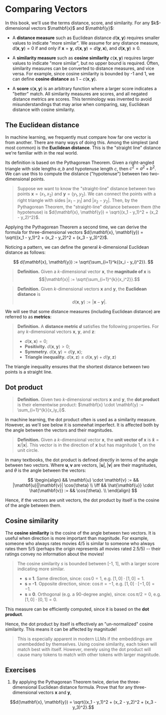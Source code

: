 # Comparing Vectors

<div class="warning">
In this book, we'll use the terms distance, score, and similarity. For any $k$-dimensional vectors $\mathbf{x}$ and $\mathbf{y}$:

- A **distance measure** such as Euclidean distance $d(\mathbf{x},\mathbf{y})$ requires smaller values to indicate "more similar". We assume for any distance measure, $d(\mathbf{x},\mathbf{y}) = 0$ if and only if $\mathbf{x} = \mathbf{y}$, $d(\mathbf{x},\mathbf{y}) = d(\mathbf{y},\mathbf{x})$, and $d(\mathbf{x},\mathbf{y}) \geq 0$.

- A **similarity measure** such as **cosine similarity** $c(\mathbf{x},\mathbf{y})$ requires larger values to indicate "more similar", but no upper bound is required. Often, similarity measures can be converted to distance measures, and vice versa. For example, since cosine similarity is bounded by -1 and 1, we can define **cosine distance** as $1 - c(\mathbf{x}, \mathbf{y})$.

- A **score** $s(\mathbf{x},\mathbf{y})$ is an arbitrary function where a larger score indicates a "better" match. All similarity measures are scores, and all negated distance metrics are scores. This terminology was invented to avoid misunderstandings that may arise when comparing, say, Euclidean distance with cosine similarity.
</div>

## The Euclidean distance

In machine learning, we frequently must compare how far one vector is from another. There are many ways of doing this. Among the simplest (and most common) is the **Euclidean distance**. This is the "straight line" distance we're familiar with in the real world.

Its definition is based on the Pythagorean Theorem. Given a right-angled triangle with side lengths $a,b$ and hypotenuse length $c$, then $c^2 = a^2 + b^2$. We can use this to compute the distance ("hypotenuse") between two two-dimensional points. 

> Suppose we want to know the "straight-line" distance between two points $\mathbf{x} = (x_1, x_2)$ and $\mathbf{y} = (y_1, y_2)$. We can connect the points with a right triangle with sides $|x_1 - y_1|$ and $|x_2 - y_2|$. Then, by the Pythagorean Theorem, the "straight-line" distance between them (the hypotenuse) is $d(\mathbf{x}, \mathbf{y}) = \sqrt{(x_1 - y_1)^2 + (x_2 - y_2)^2}$.

Applying the Pythagorean Theorem a second time, we can derive the formula for three-dimensional vectors $d(\mathbf{x}, \mathbf{y}) = \sqrt{(x_1 - y_1)^2 + (x_2 - y_2)^2 + (x_3 - y_3)^2}$.

Noticing a pattern, we can define the general $k$-dimensional Euclidean distance as follows:

$$
d(\mathbf{x}, \mathbf{y}) := \sqrt{\sum_{i=1}^k{(x_i - y_i)^2}}.
$$

> **Definition.** Given a $k$-dimensional vector $\mathbf{x}$, the **magnitude of $\mathbf{x}$** is $$|\mathbf{x}| := \sqrt{\sum_{i=1}^{k}{x_i^2}}.$$

> **Definition.** Given $k$-dimensional vectors $\mathbf{x}$ and $\mathbf{y}$, the **Euclidean distance** is $$d(\mathbf{x}, \mathbf{y}) := |\mathbf{x} - \mathbf{y}|.$$

We will see that some distance measures (including Euclidean distance) are referred to as **metrics**:

> **Definition.** A **distance metric $d$** satisfies the following properties. For any $k$-dimensional vectors $\mathbf{x}$, $\mathbf{y}$, and $\mathbf{z}$:
> - $d(\mathbf{x},\mathbf{x}) = 0$;
> - **Positivity.** $d(\mathbf{x},\mathbf{y}) > 0$;
> - **Symmetry.** $d(\mathbf{x},\mathbf{y}) = d(\mathbf{y},\mathbf{x})$;
> - **Triangle inequality.** $d(\mathbf{x},\mathbf{z}) \leq d(\mathbf{x},\mathbf{y}) + d(\mathbf{y},\mathbf{z})$

The triangle inequality ensures that the shortest distance between two points is a straight line.

## Dot product

> **Definition.** Given two $k$-dimensional vectors $\mathbf{x}$ and $\mathbf{y}$, the **dot product** is their elementwise product: $\mathbf{x} \cdot \mathbf{y} := \sum_{i=1}^{k}{x_iy_i}$.

In machine learning, the dot product often is used as a similarity measure. However, as we'll see below it is somewhat imperfect. It is affected both by the angle between the vectors and their magnitudes.

> **Definition.** Given a $k$-dimensional vector $\mathbf{x}$, the **unit vector of $\mathbf{x}$** is $\mathbf{\hat{x}} = \mathbf{x}/|\mathbf{x}|$. This vector is in the direction of $\mathbf{x}$ but has magnitude $1$, on the unit circle.

In many textbooks, the dot product is defined directly in terms of the angle between two vectors. Where $\mathbf{u},\mathbf{v}$ are vectors, $|\mathbf{u}|,|\mathbf{v}|$ are their magnitudes, and $\theta$ is the angle between the vectors:

$$
\begin{align}
&& \mathbf{u} \cdot \mathbf{v} := && |\mathbf{u}||\mathbf{v}| \cos{\theta} \\
\iff && \hat{\mathbf{u}} \cdot \hat{\mathbf{v}} := && \cos{\theta}. \\
\end{align}
$$

Hence, if the vectors are unit vectors, the dot product by itself is the cosine of the angle between them.


## Cosine similarity

The **cosine similarity** is the cosine of the angle between two vectors. It is useful when direction is more important than magnitude. For example, someone who always rates movies $4/5$ is similar to someone who always rates them $5/5$ (perhaps the origin represents all movies rated $2.5/5$) -- their ratings convey no information about the movies!

> The cosine similarity $s$ is bounded between [-1, 1], with a larger score indicating more similar.
> - **s = 1**. Same direction, since: $\cos{0} = 1$, e.g. $[1,0] \cdot [1,0] = 1$.
> - **s = -1**. Opposite direction, since: $\cos \pi = -1$, e.g. $[1,0] \cdot [-1,0] = -1$.
> - **s = 0**. Orthogonal (e.g. a 90-degree angle), since: $\cos \pi/2 = 0$, e.g. $[1,0] \cdot [0,1] = 0$.

This measure can be efficiently computed, since it is based on the **dot product**.

Hence, the dot product by itself is effectively an "un-normalized" cosine similarity. This means it can be affected by magnitude!

> This is especially apparent in modern LLMs if the embeddings are unembedded by themselves. Using cosine similarity, each token will match best with itself. However, merely using the dot product will cause many tokens to match with other tokens with larger magnitude.


## Exercises

1. By applying the Pythagorean Theorem twice, derive the three-dimensional Euclidean distance formula. Prove that for any three-dimensional vectors $\mathbf{x}$ and $\mathbf{y}$,

$$d(\mathbf{x}, \mathbf{y}) = \sqrt{(x_1 - y_1)^2 + (x_2 - y_2)^2 + (x_3 - y_3)^2}.$$

